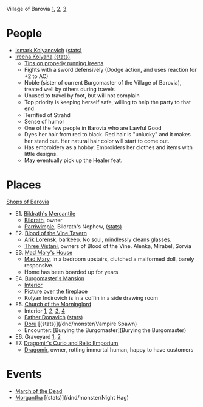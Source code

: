 Village of Barovia [1](^curse_of_strahd/village_of_barovia_1.jpg), [2](^curse_of_strahd/village_of_barovia_2.jpg), [3](^curse_of_strahd/village_of_barovia_3.jpg)

# People

* [Ismark Kolyanovich](^curse_of_strahd/ismark.jpg) [(stats)](/dnd/monster/Veteran)
* [Ireena Kolyana](^curse_of_strahd/ireena.jpg) [(stats)](/dnd/monster/Noble)
  * [Tips on properly running Ireena](https://old.reddit.com/r/CurseofStrahd/comments/8vsw2p/my_notes_on_running_ireena_without_making_her_a/)
  * Fights with a sword defensively (Dodge action, and uses reaction for +2 to AC)
  * Noble (sister of current Burgomaster of the Village of Barovia), treated well by others during travels
  * Unused to travel by foot, but will not complain
  * Top priority is keeping herself safe, willing to help the party to that end
  * Terrified of Strahd
  * Sense of humor
  * One of the few people in Barovia who are Lawful Good
  * Dyes her hair from red to black. Red hair is "unlucky" and it makes her stand out. Her natural hair color will start to come out.
  * Has embroidery as a hobby. Embroiders her clothes and items with little designs.
  * May eventually pick up the Healer feat.
  
# Places

[Shops of Barovia](https://www.gmbinder.com/share/-LTK3X6AKprD0KM1RLYC)

* E1. [Bildrath's Mercantile](^curse_of_strahd/bildraths_mercantile.jpg)
  * [Bildrath](^curse_of_strahd/COS_Bildrath.jpg), owner
  * [Parriwimple](^curse_of_strahd/parriwimple.jpg), Bildrath's Nephew, [(stats)](/dnd/monster/Gladiator)
* E2. [Blood of the Vine Tavern](^curse_of_strahd/blood_of_the_vine_tavern.jpg)
  * [Arik Lorensk](^curse_of_strahd/arik_lorensk.PNG), barkeep. No soul, mindlessly cleans glasses.
  * [Three Vistani](^curse_of_strahd/alenka_mirabel_sorvia.jpg), owners of Blood of the Vine. Alenka, Mirabel, Sorvia
* E3. [Mad Mary's House](^curse_of_strahd/mad_marys_house.jpg)
  * [Mad Mary](^curse_of_strahd/mad_mary.jpg), in a bedroom upstairs, clutched a malformed doll, barely responsive.
  * Home has been boarded up for years
* E4. [Burgomaster's Mansion](^curse_of_strahd/burgomasters_mansion.jpg)
  * [Interior](^curse_of_strahd/burgomasters_mansion_interior.jpg)
  * [Picture over the fireplace](^curse_of_strahd/kolyan_indirovich.jpg)
  * Kolyan Indirovich is in a coffin in a side drawing room
* E5. [Church of the Morninglord](^curse_of_strahd/church_of_the_morninglord.jpg)
  * Interior [1](^curse_of_strahd/church_of_the_morninglord_interior_1.jpg), [2](^curse_of_strahd/church_of_the_morninglord_interior_2.jpg), [3](^curse_of_strahd/church_of_the_morninglord_interior_3.jpg), [4](^curse_of_strahd/church_of_the_morninglord_interior_4.jpg)
  * [Father Donavich](^curse_of_strahd/Father_Donavich.png) [(stats)](/dnd/monster/Acolyte)
  * [Doru](^curse_of_strahd/Doru.jpg) [(stats)](/dnd/monster/Vampire Spawn)
  * Encounter: [Burying the Burgomaster](Burying the Burgomaster)
* E6. Graveyard [1](^curse_of_strahd/graveyard_1.jpg), [2](^curse_of_strahd/graveyard_2.jpg)
* E7. [Dragomir's Curio and Relic Emporium](^curse_of_strahd/dragomirs_emporium.jpg)
  * [Dragomir](^curse_of_strahd/dragomir.jpg), owner, rotting immortal human, happy to have customers

# Events

* [March of the Dead](^curse_of_strahd/march_of_the_dead.jpg)
* [Morgantha](^curse_of_strahd/morgantha.png) [(stats)](/dnd/monster/Night Hag)

<script type="module">
    import {init_links} from "/js/common/visual_aid_backend.js";
    init_links();
</script>
